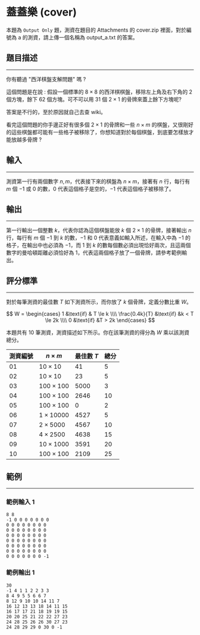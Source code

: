 # 蓋蓋樂 (cover)
本題為 `Output Only` 題，測資在題目的 Attachments 的 cover.zip 裡面，對於編號為 a 的測資，請上傳一個名稱為 output_a.txt 的答案。
## 題目描述
----

你有聽過 "西洋棋盤支解問題" 嗎 ?

這個問題是在說 : 假設一個標準的 $8\times8$ 的西洋棋棋盤，移除左上角及右下角的 $2$ 個方塊，餘下 $62$ 個方塊。可不可以用 $31$ 個 $2 \times 1$ 的骨牌來蓋上餘下方塊呢?

答案是不行的，至於原因就自己去查 wiki。

看完這個問題的你手邊正好有很多個 $2 \times 1$ 的骨牌和一些 $n \times m$ 的棋盤，又很剛好的這些棋盤都可能有一些格子被移除了，你想知道對於每個棋盤，到底要怎樣放才能放越多骨牌 ?

## 輸入
----

測資第一行有兩個數字 $n, m$，代表接下來的棋盤為 $n \times m$，接著有 $n$ 行，每行有 $m$ 個 $-1$ 或 $0$ 的數，$0$ 代表這個格子是空的，$-1$ 代表這個格子被移除了。

## 輸出
----

第一行輸出一個整數 $k$，代表你認為這個棋盤能放 $k$ 個 $2 \times 1$ 的骨牌，接著輸出 $n$ 行，每行有 $m$ 個 $-1$ 到 $k$ 的數，$-1$ 和 $0$ 代表意義如輸入所述，在輸入中為 $-1$ 的格子，在輸出中也必須為 $-1$，而 $1$ 到 $k$ 的數每個數必須出現恰好兩次，且這兩個數字的曼哈頓距離必須恰好為 1，代表這兩個格子放了一個骨牌，請參考範例輸出。



## 評分標準
----

對於每筆測資的最佳數 $T$ 如下測資所示，而你放了 $k$ 個骨牌，定義分數比重 $W$。

$$
W =
\begin{cases}
1   &\text{if} & T \le k \\\\
\frac{0.4k}{T} &\text{if} &k < T \le 2k \\\\
0 &\text{if} &T > 2k
\end{cases}
$$

本題共有 $10$ 筆測資，測資描述如下所示。你在該筆測資的得分為 $W$ 乘以該測資總分。

<div style="page-break-after: always"></div>


| 測資編號 | $n \times m$     | 最佳數 $T$ | 總分 |
| -------- | ---------------- | ---------- | ---- |
| $01$     | $10 \times 10$   | $41$       | $5$  |
| $02$     | $10 \times 10$   | $23$       | $5$  |
| $03$     | $100 \times 100$ | $5000$     | $3$  |
| $04$     | $100 \times 100$ | $2646$     | $10$  |
| $05$     | $100 \times 100$ | $0$        | $2$ |
| $06$     | $1 \times 10000$ | $4527$     | $5$ |
| $07$     | $2 \times 5000$  | $4567$     | $10$  |
| $08$     | $4 \times 2500$  | $4638$     | $15$ |
| $09$     | $10 \times 1000$ | $3591$     | $20$ |
| $10$     | $100 \times 100$ | $2109$     | $25$  |



## 範例
----

### 範例輸入 1
```
8 8
-1 0 0 0 0 0 0 0
0 0 0 0 0 0 0 0
0 0 0 0 0 0 0 0
0 0 0 0 0 0 0 0
0 0 0 0 0 0 0 0
0 0 0 0 0 0 0 0
0 0 0 0 0 0 0 0
0 0 0 0 0 0 0 -1
```

### 範例輸出 1
```
30
-1 4 1 1 2 2 3 3
8 4 9 5 5 6 6 7
8 12 9 10 10 14 11 7
16 12 13 13 18 14 11 15
16 17 17 21 18 19 19 15
20 20 25 21 22 22 27 23
24 28 25 26 26 30 27 23
24 28 29 29 0 30 0 -1
```
